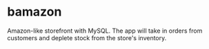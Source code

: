 # bamazon

Amazon-like storefront with MySQL. The app will take in orders from customers and deplete stock from the store's inventory.
